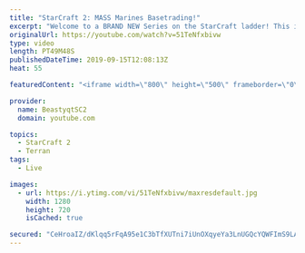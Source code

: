 ```yaml
---
title: "StarCraft 2: MASS Marines Basetrading!"
excerpt: "Welcome to a BRAND NEW Series on the StarCraft ladder! This is the \"Mass Marines to Grandmaster\" challenge, where the only attacking unit that I'm allowed to make is Marines - and that's it! I am allowed to make Medivacs just so that the gaemplay is not too monotonous, but I believe I could even make"
originalUrl: https://youtube.com/watch?v=51TeNfxbivw
type: video
length: PT49M48S
publishedDateTime: 2019-09-15T12:08:13Z
heat: 55

featuredContent: "<iframe width=\"800\" height=\"500\" frameborder=\"0\" src=\"https://www.youtube.com/embed/51TeNfxbivw\" allow=\"accelerometer; autoplay; encrypted-media; gyroscope; picture-in-picture\" allowfullscreen></iframe>"

provider:
  name: BeastyqtSC2
  domain: youtube.com

topics:
  - StarCraft 2
  - Terran
tags:
  - Live

images:
  - url: https://i.ytimg.com/vi/51TeNfxbivw/maxresdefault.jpg
    width: 1280
    height: 720
    isCached: true

secured: "CeHroaIZ/dKlqq5rFqA95e1C3bTfXUTni7iUnOXqyeYa3LnUGQcYQWFImS9LAfD8Z3bhmoq4JVbw7M4QM1Qmkl1knYvJXkX7Pa3JhQ1JhVrZZWswC05UmlHLJU7cOtmSUcuz1J63iK1EbcRU6WJLWo6h7VTFD/x+twzg6/u/aQu7tVImuhOLPm+oFQleTyrEz4m0raWnGhxxH1N/hBfMDEko6NnmwMR+GqSGIVEzc4eprVpzEUiZIj5xoyvskCGZRCiJgW+AG6HT5FMRxZb7KBPUI2L3y/flO4n1NRASbM/Bs6R6bPyk66b4JJt9k/qgrsTzzw67iViG8pOUYPCLGoZmNOLFwvBjkfEVNs+20v5NzwKPM+qGGBI1aZj36aGknyTYNZAri8g5RrcAEWNeot+j1k+/gfky7EVsWBykbOE=;YRShDUNGSZnoFgRses2C8Q=="
---
```


